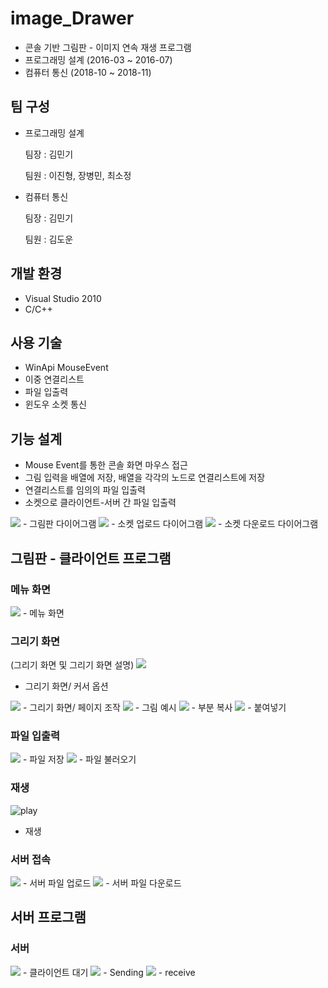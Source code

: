 # image_Drawer
- 콘솔 기반 그림판 - 이미지 연속 재생 프로그램
- 프로그래밍 설계 (2016-03 ~ 2016-07)
- 컴퓨터 통신     (2018-10 ~ 2018-11)

## 팀 구성
- 프로그래밍 설계

  팀장 : 김민기

  팀원 : 이진형, 장병민, 최소정

- 컴퓨터 통신

  팀장 : 김민기

  팀원 : 김도운

## 개발 환경
- Visual Studio 2010
- C/C++

## 사용 기술
- WinApi MouseEvent
- 이중 연결리스트
- 파일 입출력
- 윈도우 소켓 통신

## 기능 설계
- Mouse Event를 통한 콘솔 화면 마우스 접근
- 그림 입력을 배열에 저장, 배열을 각각의 노드로 연결리스트에 저장
- 연결리스트를 임의의 파일 입출력
- 소켓으로 클라이언트-서버 간 파일 입출력

<img src="https://github.com/cherrytomato1/image_Drawer/blob/master/readme/0_draw_diagram.png" />
- 그림판 다이어그램

<img src="https://github.com/cherrytomato1/image_Drawer/blob/master/readme/0_download_diagram.png" />
- 소켓 업로드 다이어그램

<img src="https://github.com/cherrytomato1/image_Drawer/blob/master/readme/0_download_diagram.png" />
- 소켓 다운로드 다이어그램

## 그림판 - 클라이언트 프로그램

### 메뉴 화면
<img src="https://github.com/cherrytomato1/image_Drawer/blob/master/readme/1_main.PNG" />
- 메뉴 화면

### 그리기 화면
(그리기 화면 및 그리기 화면 설명)
<img src="https://github.com/cherrytomato1/image_Drawer/blob/master/readme/1_main.PNG" />
- 그리기 화면/ 커서 옵션

<img src="https://github.com/cherrytomato1/image_Drawer/blob/master/readme/1_main.PNG" />
- 그리기 화면/ 페이지 조작

<img src="https://github.com/cherrytomato1/image_Drawer/blob/master/readme/1_main.PNG" />
- 그림 예시

<img src="https://github.com/cherrytomato1/image_Drawer/blob/master/readme/1_main.PNG" />
- 부분 복사

<img src="https://github.com/cherrytomato1/image_Drawer/blob/master/readme/1_main.PNG" />
- 붙여넣기

### 파일 입출력

<img src="https://github.com/cherrytomato1/image_Drawer/blob/master/readme/1_main.PNG" />
- 파일 저장

<img src="https://github.com/cherrytomato1/image_Drawer/blob/master/readme/1_main.PNG" />
- 파일 불러오기


### 재생
![play](https://github.com/kyu9341/BalanceGame/blob/master/images/balancegame.png)
- 재생


### 서버 접속
<img src="https://github.com/cherrytomato1/image_Drawer/blob/master/readme/1_main.PNG" />
- 서버 파일 업로드

<img src="https://github.com/cherrytomato1/image_Drawer/blob/master/readme/1_main.PNG" />
- 서버 파일 다운로드


## 서버 프로그램

### 서버
<img src="https://github.com/cherrytomato1/image_Drawer/blob/master/readme/1_main.PNG" />
- 클라이언트 대기

<img src="https://github.com/cherrytomato1/image_Drawer/blob/master/readme/1_main.PNG" />
- Sending

<img src="https://github.com/cherrytomato1/image_Drawer/blob/master/readme/1_main.PNG" />
- receive





